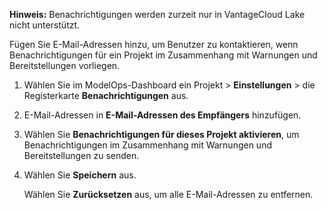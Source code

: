 **Hinweis:** Benachrichtigungen werden zurzeit nur in VantageCloud Lake nicht unterstützt.

Fügen Sie E-Mail-Adressen hinzu, um Benutzer zu kontaktieren, wenn Benachrichtigungen für ein Projekt im Zusammenhang mit Warnungen und Bereitstellungen vorliegen.

1.  Wählen Sie im ModelOps-Dashboard ein Projekt \> **Einstellungen** \> die Registerkarte **Benachrichtigungen** aus.

2.  E-Mail-Adressen in **E-Mail-Adressen des Empfängers** hinzufügen.

3.  Wählen Sie **Benachrichtigungen für dieses Projekt aktivieren**, um Benachrichtigungen im Zusammenhang mit Warnungen und Bereitstellungen zu senden.

4.  Wählen Sie **Speichern** aus.

    Wählen Sie **Zurücksetzen** aus, um alle E-Mail-Adressen zu entfernen.
